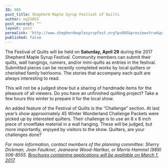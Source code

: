 ```yaml
---
ID: 985
post_title: Shepherd Maple Syrup Festival of Quilts
author: ng23055
post_excerpt: ""
layout: post
permalink: 'http://www.shepherdmaplesyrupfest.org?p=985&preview=true&preview_id=985'
published: false
---
```

The Festival of Quilts will be held on <strong>Saturday, April 29</strong> during the  2017 Shepherd Maple Syrup Festival. Community members can submit their quilts, wall hangings, runners, and/or mini-quilts as entries in the festival. Submitted pieces can be recently completed works by local quilters or cherished family heirlooms. The stories that accompany each quilt are always interesting to read.
</p>


  This will not be a judged show but a sharing of handmade items for the pleasure of all viewers. Do you have an unfinished quilting project? Take a few hours this winter to prepare it for the local show.



  An added feature of the Festival of Quilts is the “Challenge” section. At last year’s show approximately 45 Winter Wonderland Challenge Packets were picked up by interested quilters. Their challenge is to use an 8 x 8 inch piece of snowflake material in a wall hanging. These will be judged, but more importantly, enjoyed by visitors to the show. Quilters, are your challenges done?


<em>For more information, contact members of the planning committee: Sherry Dickman, Joan Faulkner, Jeaneane Wood-Nartker, or Merrie Hammel (989) 506-8555. <a href="https://drive.google.com/file/d/0BzEgD9KiYchEZ0hkdHZVV3FSdm1NWjZGZFVxaHVpemloQ3Fr/view?usp=sharing">Brochures containing applications will be available on March 1, 2017</a>.</em>